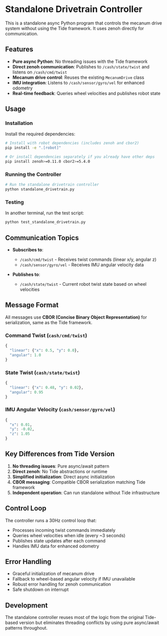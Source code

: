 # Standalone Drivetrain Controller

This is a standalone async Python program that controls the mecanum drive system without using the Tide framework. It uses zenoh directly for communication.

## Features

- **Pure async Python**: No threading issues with the Tide framework
- **Direct zenoh communication**: Publishes to `/cash/state/twist` and listens on `/cash/cmd/twist`
- **Mecanum drive control**: Reuses the existing `MecanumDrive` class
- **IMU integration**: Listens to `/cash/sensor/gyro/vel` for enhanced odometry
- **Real-time feedback**: Queries wheel velocities and publishes robot state

## Usage

### Installation

Install the required dependencies:

```bash
# Install with robot dependencies (includes zenoh and cbor2)
pip install -e ".[robot]"

# Or install dependencies separately if you already have other deps
pip install zenoh>=0.11.0 cbor2>=5.4.0
```

### Running the Controller

```bash
# Run the standalone drivetrain controller
python standalone_drivetrain.py
```

### Testing

In another terminal, run the test script:

```bash
python test_standalone_drivetrain.py
```

## Communication Topics

- **Subscribes to**: 
  - `/cash/cmd/twist` - Receives twist commands (linear x/y, angular z)
  - `/cash/sensor/gyro/vel` - Receives IMU angular velocity data
  
- **Publishes to**:
  - `/cash/state/twist` - Current robot twist state based on wheel velocities

## Message Format

All messages use **CBOR (Concise Binary Object Representation)** for serialization, same as the Tide framework.

### Command Twist (`cash/cmd/twist`)
```python
{
  "linear": {"x": 0.5, "y": 0.0},
  "angular": 1.0
}
```

### State Twist (`cash/state/twist`)
```python
{
  "linear": {"x": 0.48, "y": 0.02},
  "angular": 0.95
}
```

### IMU Angular Velocity (`cash/sensor/gyro/vel`)
```python
{
  "x": 0.01,
  "y": -0.02,
  "z": 1.05
}
```

## Key Differences from Tide Version

1. **No threading issues**: Pure async/await pattern
2. **Direct zenoh**: No Tide abstractions or runtime
3. **Simplified initialization**: Direct async initialization 
4. **CBOR messaging**: Compatible CBOR serialization matching Tide framework
5. **Independent operation**: Can run standalone without Tide infrastructure

## Control Loop

The controller runs a 30Hz control loop that:
- Processes incoming twist commands immediately
- Queries wheel velocities when idle (every ~3 seconds)
- Publishes state updates after each command
- Handles IMU data for enhanced odometry

## Error Handling

- Graceful initialization of mecanum drive
- Fallback to wheel-based angular velocity if IMU unavailable
- Robust error handling for zenoh communication
- Safe shutdown on interrupt

## Development

The standalone controller reuses most of the logic from the original Tide-based version but eliminates threading conflicts by using pure async/await patterns throughout.
